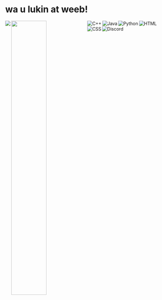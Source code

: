 # wa u lukin at weeb!

<img align="left" src="https://github-readme-stats.vercel.app/api?username=MiyagawaMizu&show_icons=true&theme=tokyonight" />

<img align="left" width="47%" src="https://github-readme-stats.vercel.app/api/top-langs/?username=MiyagawaMizu&layout=compact&show_icons=true&theme=tokyonight" />


<img align="left" alt="C++" src="https://img.shields.io/badge/c++-%2300599C.svg?style=for-the-badge&logo=c%2B%2B&logoColor=white" />
<img align="left" alt="Java" src="https://img.shields.io/badge/java-%23ED8B00.svg?style=for-the-badge&logo=java&logoColor=white" />
<img align="left" alt="Python" src="https://img.shields.io/badge/python-3670A0?style=for-the-badge&logo=python&logoColor=ffdd54" />
<img align="left" alt="HTML" src="https://img.shields.io/badge/html-%23E34F26.svg?style=for-the-badge&logo=html5&logoColor=white" />
<img align="left" alt="CSS" src="https://img.shields.io/badge/css-%231572B6.svg?style=for-the-badge&logo=css3&logoColor=white" />
<img alt="Discord" src="https://img.shields.io/badge/%3CDiscord%3E-%237289DA.svg?style=for-the-badge&logo=discord&logoColor=white" />
